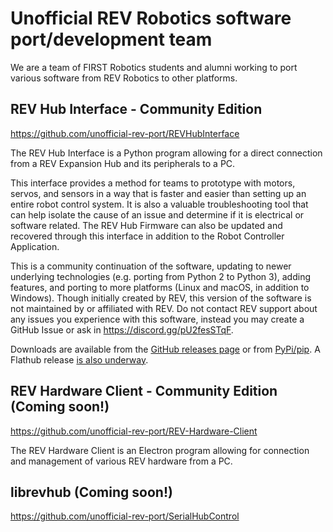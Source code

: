 # Unofficial REV Robotics software port/development team
We are a team of FIRST Robotics students and alumni working to port various software from REV Robotics to other platforms. 

## REV Hub Interface - Community Edition
https://github.com/unofficial-rev-port/REVHubInterface

The REV Hub Interface is a Python program allowing for a direct connection from a REV Expansion Hub and its peripherals to a PC.

This interface provides a method for teams to prototype with motors, servos, and sensors in a way that is faster and easier than setting up an entire robot control system. It is also a valuable troubleshooting tool that can help isolate the cause of an issue and determine if it is electrical or software related. The REV Hub Firmware can also be updated and recovered through this interface in addition to the Robot Controller Application.

This is a community continuation of the software, updating to newer underlying technologies (e.g. porting from Python 2 to Python 3), adding features, and porting to more platforms (Linux and macOS, in addition to Windows). Though initially created by REV, this version of the software is not maintained by or affiliated with REV. Do not contact REV support about any issues you experience with this software, instead you may create a GitHub Issue or ask in https://discord.gg/pU2fesSTqF.

Downloads are available from the [GitHub releases page](https://github.com/unofficial-rev-port/REVHubInterface/releases) or from [PyPi/pip](https://pypi.org/project/REVHubInterface/). A Flathub release [is also underway](https://github.com/flathub/flathub/pull/5224).

## REV Hardware Client - Community Edition (Coming soon!)
https://github.com/unofficial-rev-port/REV-Hardware-Client

The REV Hardware Client is an Electron program allowing for connection and management of various REV hardware from a PC. 

## librevhub (Coming soon!)
https://github.com/unofficial-rev-port/SerialHubControl
